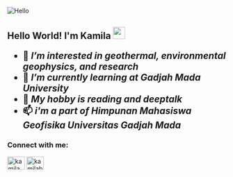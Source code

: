 ![Hello](https://cdn.dribbble.com/users/1162077/screenshots/3848914/programmer.gif)

<p align="center">
                              <h2>Hello World! I'm Kamila <img src="https://media.giphy.com/media/hvRJCLFzcasrR4ia7z/giphy.gif" width="28">




  
  
- 🌃 *I’m interested in geothermal, environmental geophysics, and research*
- 📌 *I’m currently learning at Gadjah Mada University*
- 🌵 *My hobby is reading and deeptalk*
- 📫 *i'm a part of Himpunan Mahasiswa Geofisika Universitas Gadjah Mada*

<h3 align="left">Connect with me:</h3>
<p align="left">
<a href="https://linkedin.com/in/kamila nurun yuliansyah" target="blank"><img align="center" src="https://raw.githubusercontent.com/rahuldkjain/github-profile-readme-generator/master/src/images/icons/Social/linked-in-alt.svg" alt="kamila nurun yuliansyah" height="30" width="40" /></a>
<a href="https://instagram.com/kamilabcdef_" target="blank"><img align="center" src="https://raw.githubusercontent.com/rahuldkjain/github-profile-readme-generator/master/src/images/icons/Social/instagram.svg" alt="kamilabcdef_" height="30" width="40" /></a>
</p>


<!---
Kamilanurun/Kamilanurun is a ✨ special ✨ repository because its `README.md` (this file) appears on your GitHub profile.
You can click the Preview link to take a look at your changes.
--->
